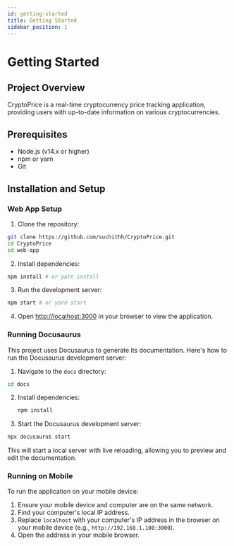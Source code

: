 ```yaml
---
id: getting-started
title: Getting Started
sidebar_position: 1
---
```


# Getting Started

## Project Overview

CryptoPrice is a real-time cryptocurrency price tracking application, providing users with up-to-date information on various cryptocurrencies.

## Prerequisites

- Node.js (v14.x or higher)
- npm or yarn
- Git

## Installation and Setup

### Web App Setup

1.  Clone the repository:

   ```bash
   git clone https://github.com/suchithh/CryptoPrice.git
   cd CryptoPrice
   cd web-app
   ```
2.  Install dependencies:

   ```bash
   npm install # or yarn install
   ```
3.  Run the development server:

   ```bash
   npm start # or yarn start
   ```
4.  Open [http://localhost:3000](http://localhost:3000) in your browser to view the application.

### Running Docusaurus

This project uses Docusaurus to generate its documentation. Here's how to run the Docusaurus development server:

1.  Navigate to the `docs` directory:

   ```bash
   cd docs
   ```
2. Install dependencies:

   ```bash
   npm install
   ```
3.  Start the Docusaurus development server:

   ```bash
   npx docusaurus start
   ```

This will start a local server with live reloading, allowing you to preview and edit the documentation.

### Running on Mobile

To run the application on your mobile device:

1.  Ensure your mobile device and computer are on the same network.
2.  Find your computer's local IP address.
3.  Replace `localhost` with your computer's IP address in the browser on your mobile device (e.g., `http://192.168.1.100:3000`).
4.  Open the address in your mobile browser.
